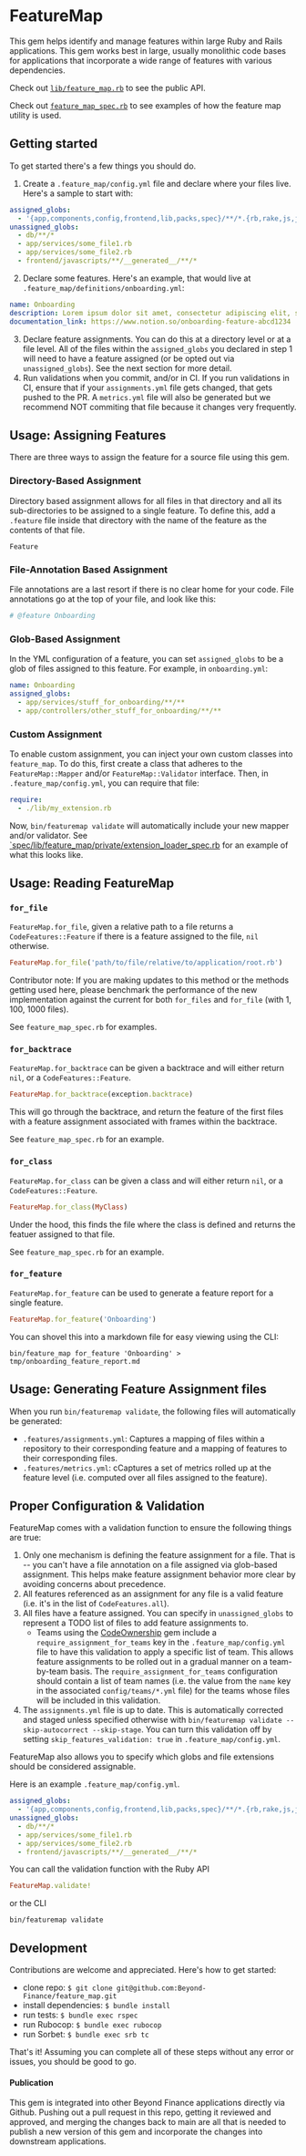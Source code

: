 # FeatureMap

This gem helps identify and manage features within large Ruby and Rails applications. This gem works best in large, usually monolithic code bases for applications that incorporate a wide range of features with various dependencies.

Check out [`lib/feature_map.rb`](https://github.com/Beyond-Finance/feature_map/blob/main/lib/feature_map.rb) to see the public API.

Check out [`feature_map_spec.rb`](https://github.com/Beyond-Finance/feature_map/blob/main/spec/lib/feature_map_spec.rb) to see examples of how the feature map utility is used.

## Getting started

To get started there's a few things you should do.

1) Create a `.feature_map/config.yml` file and declare where your files live. Here's a sample to start with:
```yml
assigned_globs:
  - '{app,components,config,frontend,lib,packs,spec}/**/*.{rb,rake,js,jsx,ts,tsx}'
unassigned_globs:
  - db/**/*
  - app/services/some_file1.rb
  - app/services/some_file2.rb
  - frontend/javascripts/**/__generated__/**/*
```
2) Declare some features. Here's an example, that would live at `.feature_map/definitions/onboarding.yml`:
```yml
name: Onboarding
description: Lorem ipsum dolor sit amet, consectetur adipiscing elit, sed do eiusmod tempor incididunt ut labore et dolore magna aliqua. Ut enim ad minim veniam, quis nostrud exercitation.
documentation_link: https://www.notion.so/onboarding-feature-abcd1234
```
3) Declare feature assignments. You can do this at a directory level or at a file level. All of the files within the `assigned_globs` you declared in step 1 will need to have a feature assigned (or be opted out via `unassigned_globs`). See the next section for more detail.
4) Run validations when you commit, and/or in CI. If you run validations in CI, ensure that if your `assignments.yml` file gets changed, that gets pushed to the PR. A `metrics.yml` file will also be generated but we recommend NOT commiting that file because it changes very frequently.

## Usage: Assigning Features

There are three ways to assign the feature for a source file using this gem.

### Directory-Based Assignment
Directory based assignment allows for all files in that directory and all its sub-directories to be assigned to a single feature. To define this, add a `.feature` file inside that directory with the name of the feature as the contents of that file.
```
Feature
```

### File-Annotation Based Assignment
File annotations are a last resort if there is no clear home for your code. File annotations go at the top of your file, and look like this:
```ruby
# @feature Onboarding
```

### Glob-Based Assignment
In the YML configuration of a feature, you can set `assigned_globs` to be a glob of files assigned to this feature. For example, in `onboarding.yml`:
```yml
name: Onboarding
assigned_globs:
  - app/services/stuff_for_onboarding/**/**
  - app/controllers/other_stuff_for_onboarding/**/**
```

### Custom Assignment
To enable custom assignment, you can inject your own custom classes into `feature_map`.
To do this, first create a class that adheres to the `FeatureMap::Mapper` and/or `FeatureMap::Validator` interface.
Then, in `.feature_map/config.yml`, you can require that file:
```yml
require:
  - ./lib/my_extension.rb
```

Now, `bin/featuremap validate` will automatically include your new mapper and/or validator. See [`spec/lib/feature_map/private/extension_loader_spec.rb](spec/lib/feature_map/private/extension_loader_spec.rb) for an example of what this looks like.

## Usage: Reading FeatureMap
### `for_file`
`FeatureMap.for_file`, given a relative path to a file returns a `CodeFeatures::Feature` if there is a feature assigned to the file, `nil` otherwise.

```ruby
FeatureMap.for_file('path/to/file/relative/to/application/root.rb')
```

Contributor note: If you are making updates to this method or the methods getting used here, please benchmark the performance of the new implementation against the current for both `for_files` and `for_file` (with 1, 100, 1000 files).

See `feature_map_spec.rb` for examples.

### `for_backtrace`
`FeatureMap.for_backtrace` can be given a backtrace and will either return `nil`, or a `CodeFeatures::Feature`.

```ruby
FeatureMap.for_backtrace(exception.backtrace)
```

This will go through the backtrace, and return the feature of the first files with a feature assignment associated with frames within the backtrace.

See `feature_map_spec.rb` for an example.

### `for_class`

`FeatureMap.for_class` can be given a class and will either return `nil`, or a `CodeFeatures::Feature`.

```ruby
FeatureMap.for_class(MyClass)
```

Under the hood, this finds the file where the class is defined and returns the featuer assigned to that file.

See `feature_map_spec.rb` for an example.

### `for_feature`
`FeatureMap.for_feature` can be used to generate a feature report for a single feature.
```ruby
FeatureMap.for_feature('Onboarding')
```

You can shovel this into a markdown file for easy viewing using the CLI:
```
bin/feature_map for_feature 'Onboarding' > tmp/onboarding_feature_report.md
```

## Usage: Generating Feature Assignment files

When you run `bin/featuremap validate`, the following files will automatically be generated:
 * `.features/assignments.yml`: Captures a mapping of files within a repository to their corresponding feature and a mapping of features to their corresponding files.
 * `.features/metrics.yml`: cCaptures a set of metrics rolled up at the feature level (i.e. computed over all files assigned to the feature).

## Proper Configuration & Validation

FeatureMap comes with a validation function to ensure the following things are true:

1) Only one mechanism is defining the feature assignment for a file. That is -- you can't have a file annotation on a file assigned via glob-based assignment. This helps make feature assignment behavior more clear by avoiding concerns about precedence.
2) All features referenced as an assignment for any file is a valid feature (i.e. it's in the list of `CodeFeatures.all`).
3) All files have a feature assigned. You can specify in `unassigned_globs` to represent a TODO list of files to add feature assignments to.
    * Teams using the [CodeOwnership](https://github.com/rubyatscale/code_ownership/tree/main) gem include a `require_assignment_for_teams` key in the `.feature_map/config.yml` file to have this validation to apply a specific list of team. This allows feature assignments to be rolled out in a gradual manner on a team-by-team basis. The `require_assignment_for_teams` configuration should contain a list of team names (i.e. the value from the `name` key in the associated `config/teams/*.yml` file) for the teams whose files will be included in this validation.
3) The `assignments.yml` file is up to date. This is automatically corrected and staged unless specified otherwise with `bin/featuremap validate --skip-autocorrect --skip-stage`. You can turn this validation off by setting `skip_features_validation: true` in `.feature_map/config.yml`.

FeatureMap also allows you to specify which globs and file extensions should be considered assignable.

Here is an example `.feature_map/config.yml`.
```yml
assigned_globs:
  - '{app,components,config,frontend,lib,packs,spec}/**/*.{rb,rake,js,jsx,ts,tsx}'
unassigned_globs:
  - db/**/*
  - app/services/some_file1.rb
  - app/services/some_file2.rb
  - frontend/javascripts/**/__generated__/**/*
```
You can call the validation function with the Ruby API
```ruby
FeatureMap.validate!
```
or the CLI
```
bin/featuremap validate
```

## Development

Contributions are welcome and appreciated. Here's how to get started:

- clone repo: `$ git clone git@github.com:Beyond-Finance/feature_map.git`
- install dependencies: `$ bundle install`
- run tests: `$ bundle exec rspec`
- run Rubocop: `$ bundle exec rubocop`
- run Sorbet: `$ bundle exec srb tc`

That's it! Assuming you can complete all of these steps without any error or issues, you should be good to go.

#### Publication

This gem is integrated into other Beyond Finance applications directly via Github. Pushing out a pull request in this repo, getting it reviewed and approved, and merging the changes back to main are all that is needed to publish a new version of this gem and incorporate the changes into downstream applications.
